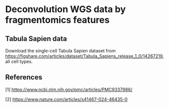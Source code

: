 # Deconvolution WGS data by fragmentomics features

## Tabula Sapien data

Download the single-cell Tabula Sapien dataset from https://figshare.com/articles/dataset/Tabula_Sapiens_release_1_0/14267219, all cell types. 

## References

[1] https://www.ncbi.nlm.nih.gov/pmc/articles/PMC9337986/

[2] https://www.nature.com/articles/s41467-024-46435-0